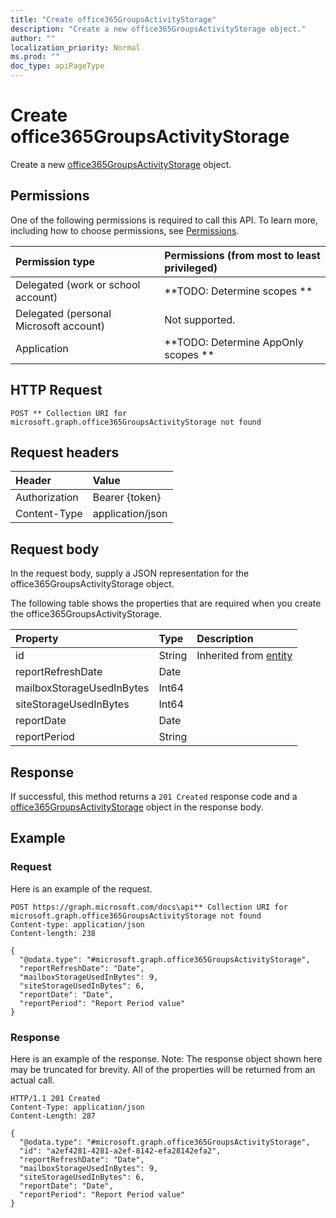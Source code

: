 ```yaml
---
title: "Create office365GroupsActivityStorage"
description: "Create a new office365GroupsActivityStorage object."
author: ""
localization_priority: Normal
ms.prod: ""
doc_type: apiPageType
---
```


# Create office365GroupsActivityStorage

Create a new [office365GroupsActivityStorage](../resources/office365groupsactivitystorage.md) object.

## Permissions
One of the following permissions is required to call this API. To learn more, including how to choose permissions, see [Permissions](/concepts/permissions-reference.md).

|Permission type|Permissions (from most to least privileged)|
|:---|:---|
|Delegated (work or school account)|**TODO: Determine scopes **|
|Delegated (personal Microsoft account)|Not supported.|
|Application|**TODO: Determine AppOnly scopes **|

## HTTP Request
<!-- {
  "blockType": "ignored"
}
-->
``` http
POST ** Collection URI for microsoft.graph.office365GroupsActivityStorage not found
```

## Request headers
|Header|Value|
|:---|:---|
|Authorization|Bearer {token}|
|Content-Type|application/json|

## Request body
In the request body, supply a JSON representation for the office365GroupsActivityStorage object.

The following table shows the properties that are required when you create the office365GroupsActivityStorage.

|Property|Type|Description|
|:---|:---|:---|
|id|String| Inherited from [entity](../resources/entity.md)|
|reportRefreshDate|Date||
|mailboxStorageUsedInBytes|Int64||
|siteStorageUsedInBytes|Int64||
|reportDate|Date||
|reportPeriod|String||



## Response
If successful, this method returns a `201 Created` response code and a [office365GroupsActivityStorage](../resources/office365groupsactivitystorage.md) object in the response body.

## Example

### Request
Here is an example of the request.
<!-- {
  "blockType": "request",
  "name": "create_office365groupsactivitystorage_from_"
}
-->
``` http
POST https://graph.microsoft.com/docs\api** Collection URI for microsoft.graph.office365GroupsActivityStorage not found
Content-type: application/json
Content-length: 238

{
  "@odata.type": "#microsoft.graph.office365GroupsActivityStorage",
  "reportRefreshDate": "Date",
  "mailboxStorageUsedInBytes": 9,
  "siteStorageUsedInBytes": 6,
  "reportDate": "Date",
  "reportPeriod": "Report Period value"
}
```

### Response
Here is an example of the response. Note: The response object shown here may be truncated for brevity. All of the properties will be returned from an actual call.
<!-- {
  "blockType": "response",
  "truncated": true,
  "@odata.type": "microsoft.graph.office365groupsactivitystorage"
}
-->
``` http
HTTP/1.1 201 Created
Content-Type: application/json
Content-Length: 287

{
  "@odata.type": "#microsoft.graph.office365GroupsActivityStorage",
  "id": "a2ef4281-4281-a2ef-8142-efa28142efa2",
  "reportRefreshDate": "Date",
  "mailboxStorageUsedInBytes": 9,
  "siteStorageUsedInBytes": 6,
  "reportDate": "Date",
  "reportPeriod": "Report Period value"
}
```

